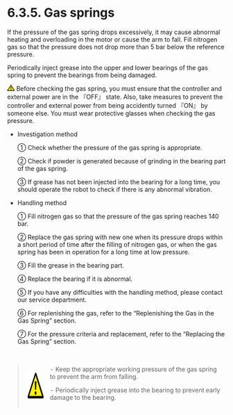 ﻿# 6.3.5. Gas springs

If the pressure of the gas spring drops excessively, it may cause abnormal heating and overloading in the motor or cause the arm to fall. 
Fill nitrogen gas so that the pressure does not drop more than 5 bar below the reference pressure.

Periodically inject grease into the upper and lower bearings of the gas spring to prevent the bearings from being damaged.

![](../../_assets/작은주의표시.png) Before checking the gas spring, you must ensure that the controller and external power are in the 『OFF』 state. Also, take measures to prevent the controller and external power from being accidently turned 『ON』 by someone else.
You must wear protective glasses when checking the gas pressure.

*	Investigation method

    ①	Check whether the pressure of the gas spring is appropriate.

    ②	Check if powder is generated because of grinding in the bearing part of the gas spring.

    ③	If grease has not been injected into the bearing for a long time, you should operate the robot to check if there is any abnormal vibration.


*	Handling method

    ①	Fill nitrogen gas so that the pressure of the gas spring reaches 140 bar.

    ②	Replace the gas spring with new one when its pressure drops within a short period of time after the filling of nitrogen gas, or when the gas spring has been in operation for a long time at low pressure.

    ③	Fill the grease in the bearing part.

    ④	Replace the bearing if it is abnormal.

    ⑤	If you have any difficulties with the handling method, please contact our service department.

    ⑥	For replenishing the gas, refer to the “Replenishing the Gas in the Gas Spring” section.

    ⑦	For the pressure criteria and replacement, refer to the “Replacing the Gas Spring” section.

<br>

<blockquote>
<table border="0">
<thead>
  <tr>
    <td>
    <div align="center">
      <img src="../../_assets/주의표시.png" width = 60 height = 60>
    </div>
    </td>
    <td colspan="4">
    -	Keep the appropriate working pressure of the gas spring to prevent the arm from falling.<p>
    -	Periodically inject grease into the bearing to prevent early damage to the bearing.

</td>
  </tr>
</thead>
</table>  
</blockquote>


